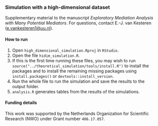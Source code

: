 ### Simulation with a high-dimensional dataset
Supplementary material to the manuscript _Exploratory Mediation Analysis with Many Potential Mediators_. For questions, contact E.-J. van Kesteren (e.vankesteren1@uu.nl).

#### How to run
1. Open `high_dimensional_simulation.Rproj` in `RStudio`.
2. Open the file `hidim_simulation.R`.
3. If this is the first time running these files, you may wish to run `source("../theoretical_simulation/tools/install.R")` to install the packages and to install the remaining missing packages using `install.packages()` or `devtools::install_version`.
4. Run the whole file to run the simulation and save the results to the output folder.
5. `analysis.R` generates tables from the results of the simulations.

#### Funding details
This work was supported by the Netherlands Organization for Scientific Research
(NWO) under Grant number `406.17.057`.
